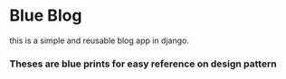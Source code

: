 # Blue Blog
this is a simple and reusable blog app in django.
 
 ### Theses are blue prints for easy reference on design pattern 